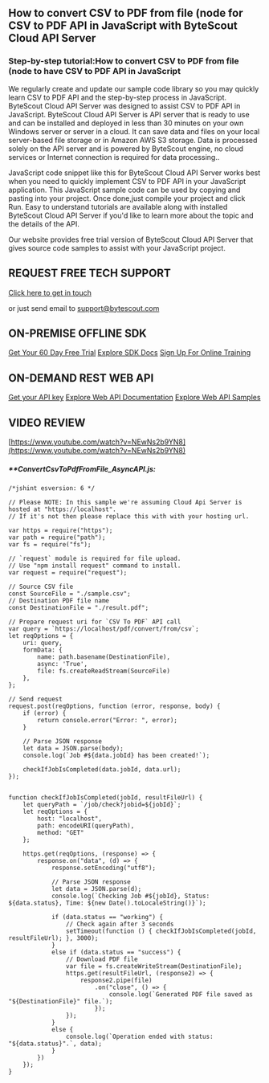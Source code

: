 ## How to convert CSV to PDF from file (node for CSV to PDF API in JavaScript with ByteScout Cloud API Server

### Step-by-step tutorial:How to convert CSV to PDF from file (node to have CSV to PDF API in JavaScript

We regularly create and update our sample code library so you may quickly learn CSV to PDF API and the step-by-step process in JavaScript. ByteScout Cloud API Server was designed to assist CSV to PDF API in JavaScript. ByteScout Cloud API Server is API server that is ready to use and can be installed and deployed in less than 30 minutes on your own Windows server or server in a cloud. It can save data and files on your local server-based file storage or in Amazon AWS S3 storage. Data is processed solely on the API server and is powered by ByteScout engine, no cloud services or Internet connection is required for data processing..

JavaScript code snippet like this for ByteScout Cloud API Server works best when you need to quickly implement CSV to PDF API in your JavaScript application. This JavaScript sample code can be used by copying and pasting into your project. Once done,just compile your project and click Run.  Easy to understand tutorials are available along with installed ByteScout Cloud API Server if you'd like to learn more about the topic and the details of the API.

Our website provides free trial version of ByteScout Cloud API Server that gives source code samples to assist with your JavaScript project.

## REQUEST FREE TECH SUPPORT

[Click here to get in touch](https://bytescout.zendesk.com/hc/en-us/requests/new?subject=ByteScout%20Cloud%20API%20Server%20Question)

or just send email to [support@bytescout.com](mailto:support@bytescout.com?subject=ByteScout%20Cloud%20API%20Server%20Question) 

## ON-PREMISE OFFLINE SDK 

[Get Your 60 Day Free Trial](https://bytescout.com/download/web-installer?utm_source=github-readme)
[Explore SDK Docs](https://bytescout.com/documentation/index.html?utm_source=github-readme)
[Sign Up For Online Training](https://academy.bytescout.com/)


## ON-DEMAND REST WEB API

[Get your API key](https://pdf.co/documentation/api?utm_source=github-readme)
[Explore Web API Documentation](https://pdf.co/documentation/api?utm_source=github-readme)
[Explore Web API Samples](https://github.com/bytescout/ByteScout-SDK-SourceCode/tree/master/PDF.co%20Web%20API)

## VIDEO REVIEW

[https://www.youtube.com/watch?v=NEwNs2b9YN8](https://www.youtube.com/watch?v=NEwNs2b9YN8)




<!-- code block begin -->

##### ****ConvertCsvToPdfFromFile_AsyncAPI.js:**
    
```
/*jshint esversion: 6 */

// Please NOTE: In this sample we're assuming Cloud Api Server is hosted at "https://localhost". 
// If it's not then please replace this with with your hosting url.

var https = require("https");
var path = require("path");
var fs = require("fs");

// `request` module is required for file upload.
// Use "npm install request" command to install.
var request = require("request");

// Source CSV file
const SourceFile = "./sample.csv";
// Destination PDF file name
const DestinationFile = "./result.pdf";

// Prepare request uri for `CSV To PDF` API call
var query = `https://localhost/pdf/convert/from/csv`;
let reqOptions = {
    uri: query,
    formData: {
        name: path.basename(DestinationFile),
        async: 'True',
        file: fs.createReadStream(SourceFile)
    },
};

// Send request
request.post(reqOptions, function (error, response, body) {
    if (error) {
        return console.error("Error: ", error);
    }

    // Parse JSON response
    let data = JSON.parse(body);
    console.log(`Job #${data.jobId} has been created!`);

    checkIfJobIsCompleted(data.jobId, data.url);
});


function checkIfJobIsCompleted(jobId, resultFileUrl) {
    let queryPath = `/job/check?jobid=${jobId}`;
    let reqOptions = {
        host: "localhost",
        path: encodeURI(queryPath),
        method: "GET"
    };

    https.get(reqOptions, (response) => {
        response.on("data", (d) => {
            response.setEncoding("utf8");

            // Parse JSON response
            let data = JSON.parse(d);
            console.log(`Checking Job #${jobId}, Status: ${data.status}, Time: ${new Date().toLocaleString()}`);

            if (data.status == "working") {
                // Check again after 3 seconds
                setTimeout(function () { checkIfJobIsCompleted(jobId, resultFileUrl); }, 3000);
            }
            else if (data.status == "success") {
                // Download PDF file
                var file = fs.createWriteStream(DestinationFile);
                https.get(resultFileUrl, (response2) => {
                    response2.pipe(file)
                        .on("close", () => {
                            console.log(`Generated PDF file saved as "${DestinationFile}" file.`);
                        });
                });
            }
            else {
                console.log(`Operation ended with status: "${data.status}".`, data);
            }
        })
    });
}

```

<!-- code block end -->